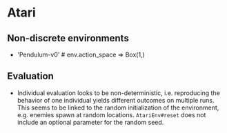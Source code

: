 
# Atari

## Non-discrete environments
- 'Pendulum-v0' # env.action_space => Box(1,)

## Evaluation
- Individual evaluation looks to be non-deterministic, i.e. reproducing the behavior of one individual yields different outcomes on multiple runs. This seems to be linked to the random initialization of the environment, e.g. enemies spawn at random locations. `AtariEnv#reset` does not include an optional parameter for the random seed.

